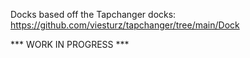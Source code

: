 Docks based off the Tapchanger docks: https://github.com/viesturz/tapchanger/tree/main/Dock

*** WORK IN PROGRESS ***

